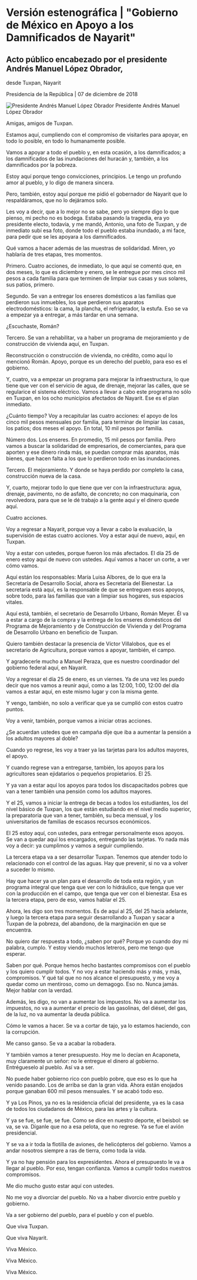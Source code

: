 #  Versión estenográfica | "Gobierno de México en Apoyo a los Damnificados de Nayarit" 

##  Acto público encabezado por el presidente Andrés Manuel López Obrador,
desde Tuxpan, Nayarit

Presidencia de la República | 07 de diciembre de 2018 

![Presidente Andrés Manuel López
Obrador](https://www.gob.mx/cms/uploads/article/main_image/75250/nayarit_amlo_071218_10_.jpg)
Presidente Andrés Manuel López Obrador

Amigas, amigos de Tuxpan.

Estamos aquí, cumpliendo con el compromiso de visitarles para apoyar, en todo
lo posible, en todo lo humanamente posible.

Vamos a apoyar a todo el pueblo y, en esta ocasión, a los damnificados; a los
damnificados de las inundaciones del huracán y, también, a los damnificados
por la pobreza.

Estoy aquí porque tengo convicciones, principios. Le tengo un profundo amor al
pueblo, y lo digo de manera sincera.

Pero, también, estoy aquí porque me pidió el gobernador de Nayarit que lo
respaldáramos, que no lo dejáramos solo.

Les voy a decir, que a lo mejor no se sabe, pero yo siempre digo lo que
pienso, mi pecho no es bodega. Estaba pasando la tragedia, era yo presidente
electo, todavía, y me mandó, Antonio, una foto de Tuxpan, y de inmediato subí
esa foto, donde todo el pueblo estaba inundado, a mi face, para pedir que se
les apoyara a los damnificados.

Qué vamos a hacer además de las muestras de solidaridad. Miren, yo hablaría de
tres etapas, tres momentos.

Primero. Cuatro acciones, de inmediato, lo que aquí se comentó que, en dos
meses, lo que es diciembre y enero, se le entregue por mes cinco mil pesos a
cada familia para que terminen de limpiar sus casas y sus solares, sus patios,
primero.

Segundo. Se van a entregar los enseres domésticos a las familias que perdieron
sus inmuebles, los que perdieron sus aparatos electrodomésticos: la cama, la
plancha, el refrigerador, la estufa. Eso se va a empezar ya a entregar, a más
tardar en una semana.

¿Escuchaste, Román?

Tercero. Se van a rehabilitar, va a haber un programa de mejoramiento y de
construcción de vivienda aquí, en Tuxpan.

Reconstrucción o construcción de vivienda, no crédito, como aquí lo mencionó
Román. Apoyo, porque es un derecho del pueblo, para eso es el gobierno.

Y, cuatro, va a empezar un programa para mejorar la infraestructura, lo que
tiene que ver con el servicio de agua, de drenaje, mejorar las calles, que se
regularice el sistema eléctrico. Vamos a llevar a cabo este programa no sólo
en Tuxpan, en los ocho municipios afectados de Nayarit. Ese es el plan
inmediato.

¿Cuánto tiempo? Voy a recapitular las cuatro acciones: el apoyo de los cinco
mil pesos mensuales por familia, para terminar de limpiar las casas, los
patios; dos meses el apoyo. En total, 10 mil pesos por familia.

Número dos. Los enseres. En promedio, 15 mil pesos por familia. Pero vamos a
buscar la solidaridad de empresarios, de comerciantes, para que aporten y ese
dinero rinda más, se puedan comprar más aparatos, más bienes, que hacen falta
a los que lo perdieron todo en las inundaciones.

Tercero. El mejoramiento. Y donde se haya perdido por completo la casa,
construcción nueva de la casa.

Y, cuarto, mejorar todo lo que tiene que ver con la infraestructura: agua,
drenaje, pavimento, no de asfalto, de concreto; no con maquinaria, con
revolvedora, para que se le dé trabajo a la gente aquí y el dinero quede aquí.

Cuatro acciones.

Voy a regresar a Nayarit, porque voy a llevar a cabo la evaluación, la
supervisión de estas cuatro acciones. Voy a estar aquí de nuevo, aquí, en
Tuxpan.

Voy a estar con ustedes, porque fueron los más afectados. El día 25 de enero
estoy aquí de nuevo con ustedes. Aquí vamos a hacer un corte, a ver cómo
vamos.

Aquí están los responsables: María Luisa Albores, de lo que era la Secretaría
de Desarrollo Social, ahora es Secretaría del Bienestar. La secretaria está
aquí, es la responsable de que se entreguen esos apoyos, sobre todo, para las
familias que van a limpiar sus hogares, sus espacios vitales.

Aquí está, también, el secretario de Desarrollo Urbano, Román Meyer. Él va a
estar a cargo de la compra y la entrega de los enseres domésticos del Programa
de Mejoramiento y de Construcción de Vivienda y del Programa de Desarrollo
Urbano en beneficio de Tuxpan.

Quiero también destacar la presencia de Víctor Villalobos, que es el
secretario de Agricultura, porque vamos a apoyar, también, el campo.

Y agradecerle mucho a Manuel Peraza, que es nuestro coordinador del gobierno
federal aquí, en Nayarit.

Voy a regresar el día 25 de enero, es un viernes. Ya de una vez les puedo
decir que nos vamos a reunir aquí, como a las 12:00, 1:00, 12:00 del día vamos
a estar aquí, en este mismo lugar y con la misma gente.

Y vengo, también, no solo a verificar que ya se cumplió con estos cuatro
puntos.

Voy a venir, también, porque vamos a iniciar otras acciones.

¿Se acuerdan ustedes que en campaña dije que iba a aumentar la pensión a los
adultos mayores al doble?

Cuando yo regrese, les voy a traer ya las tarjetas para los adultos mayores,
el apoyo.

Y cuando regrese van a entregarse, también, los apoyos para los agricultores
sean ejidatarios o pequeños propietarios. El 25.

Y ya van a estar aquí los apoyos para todos los discapacitados pobres que van
a tener también una pensión como los adultos mayores.

Y el 25, vamos a iniciar la entrega de becas a todos los estudiantes, los del
nivel básico de Tuxpan, los que están estudiando en el nivel medio superior,
la preparatoria que van a tener, también, su beca mensual, y los
universitarios de familias de escasos recursos económicos.

El 25 estoy aquí, con ustedes, para entregar personalmente esos apoyos. Se van
a quedar aquí los encargados, entregando las tarjetas. Yo nada más voy a
decir: ya cumplimos y vamos a seguir cumpliendo.

La tercera etapa va a ser desarrollar Tuxpan. Tenemos que atender todo lo
relacionado con el control de las aguas. Hay que prevenir, si no va a volver a
suceder lo mismo.

Hay que hacer ya un plan para el desarrollo de toda esta región, y un programa
integral que tenga que ver con lo hidráulico, que tenga que ver con la
producción en el campo, que tenga que ver con el bienestar. Esa es la tercera
etapa, pero de eso, vamos hablar el 25.

Ahora, les digo son tres momentos. Es de aquí al 25, del 25 hacia adelante, y
luego la tercera etapa para seguir desarrollando a Tuxpan y sacar a Tuxpan de
la pobreza, del abandono, de la marginación en que se encuentra.

No quiero dar respuesta a todo, ¿saben por qué? Porque yo cuando doy mi
palabra, cumplo. Y estoy viendo muchos letreros, pero me tengo que esperar.

Saben por qué. Porque hemos hecho bastantes compromisos con el pueblo y los
quiero cumplir todos. Y no voy a estar haciendo más y más, y más, compromisos.
Y qué tal que no nos alcance el presupuesto, y me voy a quedar como un
mentiroso, como un demagogo. Eso no. Nunca jamás. Mejor hablar con la verdad.

Además, les digo, no van a aumentar los impuestos. No va a aumentar los
impuestos, no va a aumentar el precio de las gasolinas, del diésel, del gas,
de la luz, no va aumentar la deuda pública.

Cómo le vamos a hacer. Se va a cortar de tajo, ya lo estamos haciendo, con la
corrupción.

Me canso ganso. Se va a acabar la robadera.

Y también vamos a tener presupuesto. Hoy me lo decían en Acaponeta, muy
claramente un señor: no le entregue el dinero al gobierno. Entrégueselo al
pueblo. Así va a ser.

No puede haber gobierno rico con pueblo pobre, que eso es lo que ha venido
pasando. Los de arriba se dan la gran vida. Ahora están enojados porque
ganaban 600 mil pesos mensuales. Y se acabó todo eso.

Y ya Los Pinos, ya no es la residencia oficial del presidente, ya es la casa
de todos los ciudadanos de México, para las artes y la cultura.

Y ya se fue, se fue, se fue. Como se dice en nuestro deporte, el beisbol: se
va, se va. Díganle que no a esa pelota, que no regrese. Ya se fue el avión
presidencial.

Y se va a ir toda la flotilla de aviones, de helicópteros del gobierno. Vamos
a andar nosotros siempre a ras de tierra, como toda la vida.

Y ya no hay pensión para los expresidentes. Ahora el presupuesto le va a
llegar al pueblo. Por eso, tengan confianza. Vamos a cumplir todos nuestros
compromisos.

Me dio mucho gusto estar aquí con ustedes.

No me voy a divorciar del pueblo. No va a haber divorcio entre pueblo y
gobierno.

Va a ser gobierno del pueblo, para el pueblo y con el pueblo.

Que viva Tuxpan.

Que viva Nayarit.

Viva México.

Viva México.

Viva México.

